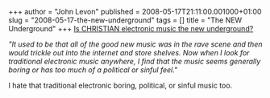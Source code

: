 +++
author = "John Levon"
published = 2008-05-17T21:11:00.001000+01:00
slug = "2008-05-17-the-new-underground"
tags = []
title = "The NEW Underground"
+++
[Is CHRISTIAN electronic music the new
underground?](http://www.technochristian.com/the-new-underground/)  
  
<span style="font-style: italic;">"It used to be that all of the good
new music was in the rave scene and then would trickle out into the
internet and store shelves. Now when I look for traditional electronic
music anywhere, I find that the music seems generally boring or has too
much of a political or sinful feel."</span>  
  
I hate that traditional electronic boring, political, or sinful music
too.
